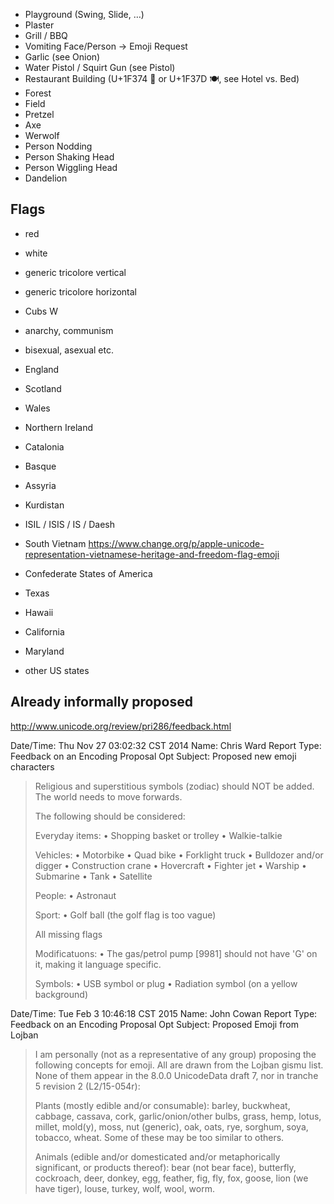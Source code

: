 - Playground (Swing, Slide, …)
- Plaster
- Grill / BBQ
- Vomiting Face/Person -> Emoji Request
- Garlic (see Onion)
- Water Pistol / Squirt Gun (see Pistol)
- Restaurant Building (U+1F374 🍴 or U+1F37D 🍽, see Hotel vs. Bed)
- Forest
- Field
- Pretzel
- Axe
- Werwolf
- Person Nodding
- Person Shaking Head
- Person Wiggling Head
- Dandelion

## Flags

- red
- white
- generic tricolore vertical
- generic tricolore horizontal

- Cubs W

- anarchy, communism
- bisexual, asexual etc.

- England
- Scotland
- Wales
- Northern Ireland
- Catalonia
- Basque

- Assyria
- Kurdistan
- ISIL / ISIS / IS / Daesh

- South Vietnam	https://www.change.org/p/apple-unicode-representation-vietnamese-heritage-and-freedom-flag-emoji

- Confederate States of America
- Texas
- Hawaii
- California
- Maryland
- other US states


## Already informally proposed
http://www.unicode.org/review/pri286/feedback.html

Date/Time: Thu Nov 27 03:02:32 CST 2014
Name: Chris Ward
Report Type: Feedback on an Encoding Proposal
Opt Subject: Proposed new emoji characters

> Religious and superstitious symbols (zodiac) should NOT be added. 
> The world needs to move forwards.
> 
> The following should be considered:
> 
> Everyday items:
> • Shopping basket or trolley
> • Walkie-talkie
> 
> Vehicles:
> • Motorbike
> • Quad bike
> • Forklight truck
> • Bulldozer and/or digger
> • Construction crane
> • Hovercraft
> • Fighter jet
> • Warship
> • Submarine
> • Tank
> • Satellite
> 
> People:
> • Astronaut
> 
> Sport:
> • Golf ball (the golf flag is too vague)
> 
> All missing flags
> 
> Modificatuons:
> • The gas/petrol pump [9981] should not have 'G' on it, making it language specific.
> 
> Symbols:
> • USB symbol or plug
> • Radiation symbol (on a yellow background)

Date/Time: Tue Feb 3 10:46:18 CST 2015
Name: John Cowan
Report Type: Feedback on an Encoding Proposal
Opt Subject: Proposed Emoji from Lojban

> I am personally (not as a representative of any group) proposing the following
> concepts for emoji.  All are drawn from the Lojban gismu list.  None of them
> appear in the 8.0.0 UnicodeData draft 7, nor in tranche 5 revision 2
> (L2/15-054r):
> 
> Plants (mostly edible and/or consumable): barley, buckwheat, cabbage, cassava,
> cork, garlic/onion/other bulbs, grass, hemp, lotus, millet, mold(y), moss, nut
> (generic), oak, oats, rye, sorghum, soya, tobacco, wheat.  Some of these may
> be too similar to others.
> 
> Animals (edible and/or domesticated and/or metaphorically significant, or
> products thereof):  bear (not bear face), butterfly, cockroach, deer, donkey,
> egg, feather, fig, fly, fox, goose, lion (we have tiger), louse, turkey, wolf,
> wool, worm.
